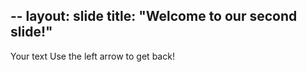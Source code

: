--
layout: slide
title: "Welcome to our second slide!"
--
Your text
Use the left arrow to get back!
